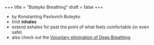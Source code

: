 +++
title = "Buteyko Breathing"
draft = false
+++

-   by Konstanting Pavlovich Buteyko
-   limit **inhales**
-   extend exhales for past the point of what feels comfortable (or even safe)
-   also check out the [Voluntary elimination of Deep Breathing](https://buteykoclinic.com/)